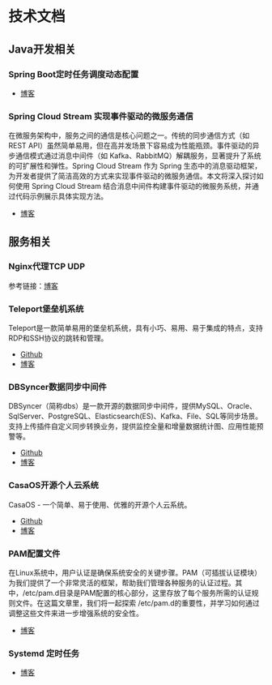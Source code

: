 # 技术文档



## Java开发相关

### Spring Boot定时任务调度动态配置

- [博客](https://mp.weixin.qq.com/s/x1-QlWlDs0HKbhx3icLBKQ)

### Spring Cloud Stream 实现事件驱动的微服务通信

在微服务架构中，服务之间的通信是核心问题之一。传统的同步通信方式（如 REST API）虽然简单易用，但在高并发场景下容易成为性能瓶颈。事件驱动的异步通信模式通过消息中间件（如 Kafka、RabbitMQ）解耦服务，显著提升了系统的可扩展性和弹性。Spring Cloud Stream 作为 Spring 生态中的消息驱动框架，为开发者提供了简洁高效的方式来实现事件驱动的微服务通信。本文将深入探讨如何使用 Spring Cloud Stream 结合消息中间件构建事件驱动的微服务系统，并通过代码示例展示具体实现方法。

- [博客](https://mp.weixin.qq.com/s/_nQ1tnmZPZvRn1rpC5aYsw)



## 服务相关

### Nginx代理TCP UDP

参考链接：[博客](https://mp.weixin.qq.com/s/g2hbPD5BH1p2yVreFuJltQ)



### Teleport堡垒机系统

Teleport是一款简单易用的堡垒机系统，具有小巧、易用、易于集成的特点，支持RDP和SSH协议的跳转和管理。

- [Github](https://github.com/tp4a/teleport)
- [博客](https://mp.weixin.qq.com/s/UQjdYamZwF-PMllHhrLj-Q)



### DBSyncer数据同步中间件

DBSyncer（简称dbs）是一款开源的数据同步中间件，提供MySQL、Oracle、SqlServer、PostgreSQL、Elasticsearch(ES)、Kafka、File、SQL等同步场景。支持上传插件自定义同步转换业务，提供监控全量和增量数据统计图、应用性能预警等。

- [Github](https://github.com/86dbs/dbsyncer)
- [博客](https://mp.weixin.qq.com/s/xyYe1w7gkHmklSsbkxKO5A)



### CasaOS开源个人云系统

CasaOS - 一个简单、易于使用、优雅的开源个人云系统。

- [Github](https://github.com/IceWhaleTech/CasaOS)
- [博客](https://mp.weixin.qq.com/s/OJ0puSJoDNbzf9njWdGreA)



### PAM配置文件

在Linux系统中，用户认证是确保系统安全的关键步骤。PAM（可插拔认证模块）为我们提供了一个非常灵活的框架，帮助我们管理各种服务的认证过程。其中，/etc/pam.d目录是PAM配置的核心部分，这里存放了每个服务所需的认证规则文件。在这篇文章里，我们将一起探索 /etc/pam.d的重要性，并学习如何通过调整这些文件来进一步增强系统的安全性。

- [博客](https://mp.weixin.qq.com/s/OPxGs6zvPuXhjMpDKKgJHw)



### Systemd 定时任务

- [博客](https://mp.weixin.qq.com/s/EiuYeevEcl8RhUmDHexTuw)
